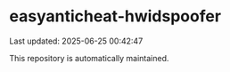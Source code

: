 # easyanticheat-hwidspoofer

Last updated: 2025-06-25 00:42:47

This repository is automatically maintained.
